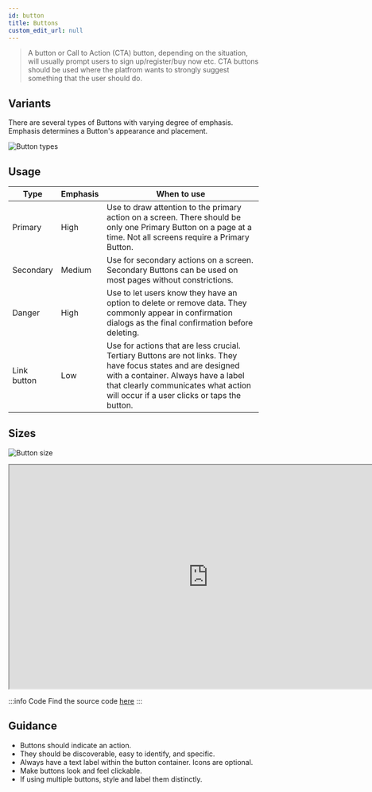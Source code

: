 ```yaml
---
id: button
title: Buttons
custom_edit_url: null
---
```


> A button or Call to Action (CTA) button, depending on the situation, will usually prompt users to sign up/register/buy now etc. CTA buttons should be used where the platfrom wants to strongly suggest something that the user should do.


## Variants

There are several types of Buttons with varying degree of emphasis. Emphasis determines a Button's appearance and placement.

![Button types](/img/buttons/button-types.png)

## Usage

| Type         | Emphasis | When to use | 
| --          | ------- | ----------- | 
| Primary     | High | Use to draw attention to the primary action on a screen. There should be only one Primary Button on a page at a time. Not all screens require a Primary Button. |
| Secondary   | Medium | Use for secondary actions on a screen. Secondary Buttons can be used on most pages without constrictions.  |
| Danger      | High | Use to let users know they have an option to delete or remove data. They commonly appear in confirmation dialogs as the final confirmation before deleting. |
| Link button | Low | Use for actions that are less crucial. Tertiary Buttons are not links. They have focus states and are designed with a container. Always have a label that clearly communicates what action will occur if a user clicks or taps the button. |

## Sizes

![Button size](/img/buttons/button-size.png)

<iframe width="800" height="450" src="https://www.figma.com/embed?embed_host=share&url=https%3A%2F%2Fwww.figma.com%2Ffile%2FkzLxtqv6YGL0wotiqzgEo4%2FGEL-UI-Doc%3Fnode-id%3D696%253A103251" allowfullscreen></iframe>

:::info Code
Find the source code [here](https://primefaces.org/primevue/button)
:::

## Guidance

* Buttons should indicate an action.
* They should be discoverable, easy to identify, and specific.
* Always have a text label within the button container. Icons are optional.
* Make buttons look and feel clickable.
* If using multiple buttons, style and label them distinctly.